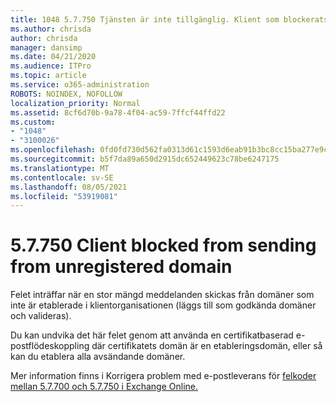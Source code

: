 ```yaml
---
title: 1048 5.7.750 Tjänsten är inte tillgänglig. Klient som blockerats från att skicka från oregistrerade domäner
ms.author: chrisda
author: chrisda
manager: dansimp
ms.date: 04/21/2020
ms.audience: ITPro
ms.topic: article
ms.service: o365-administration
ROBOTS: NOINDEX, NOFOLLOW
localization_priority: Normal
ms.assetid: 8cf6d70b-9a78-4f04-ac59-7ffcf44ffd22
ms.custom:
- "1048"
- "3100026"
ms.openlocfilehash: 0fd0fd730d562fa0313d61c1593d6eab91b3bc8cc15ba277e9cd4e4deb6901bd
ms.sourcegitcommit: b5f7da89a650d2915dc652449623c78be6247175
ms.translationtype: MT
ms.contentlocale: sv-SE
ms.lasthandoff: 08/05/2021
ms.locfileid: "53919081"
---
```

# <a name="57750-client-blocked-from-sending-from-unregistered-domain"></a>5.7.750 Client blocked from sending from unregistered domain

Felet inträffar när en stor mängd meddelanden skickas från domäner som inte är etablerade i klientorganisationen (läggs till som godkända domäner och valideras).

Du kan undvika det här felet genom att använda en certifikatbaserad e-postflödeskoppling där certifikatets domän är en etableringsdomän, eller så kan du etablera alla avsändande domäner.

Mer information finns i Korrigera problem med e-postleverans för [felkoder mellan 5.7.700 och 5.7.750 i Exchange Online.](https://go.microsoft.com/fwlink/?linkid=2164955)